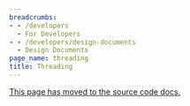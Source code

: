 ```yaml
---
breadcrumbs:
- - /developers
  - For Developers
- - /developers/design-documents
  - Design Documents
page_name: threading
title: Threading
---
```


[This page has moved to the source code
docs.](https://chromium.googlesource.com/chromium/src/+/HEAD/docs/threading_and_tasks.md)